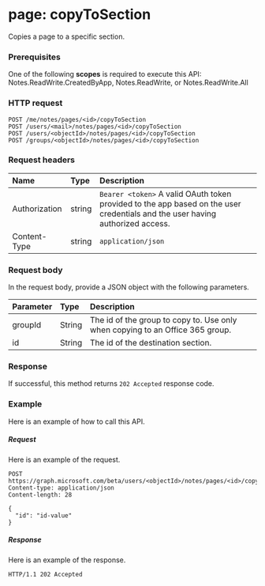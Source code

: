 # page: copyToSection
Copies a page to a specific section.

### Prerequisites
One of the following **scopes** is required to execute this API:   
Notes.ReadWrite.CreatedByApp, Notes.ReadWrite, or Notes.ReadWrite.All  
### HTTP request
<!-- { "blockType": "ignored" } -->
```http
POST /me/notes/pages/<id>/copyToSection
POST /users/<mail>/notes/pages/<id>/copyToSection
POST /users/<objectId>/notes/pages/<id>/copyToSection
POST /groups/<objectId>/notes/pages/<id>/copyToSection
```
### Request headers
| Name       | Type | Description|
|:---------------|:--------|:----------|
| Authorization  | string  | `Bearer <token>` A valid OAuth token provided to the app based on the user credentials and the user having authorized access. |
| Content-Type | string | `application/json` |

### Request body
In the request body, provide a JSON object with the following parameters.

| Parameter	   | Type	|Description|
|:---------------|:--------|:----------|
|groupId|String|The id of the group to copy to. Use only when copying to an Office 365 group.|
|id|String|The id of the destination section.|


### Response
If successful, this method returns `202 Accepted` response code.

### Example
Here is an example of how to call this API.
##### Request
Here is an example of the request.
<!-- {
  "blockType": "request",
  "name": "page_copytosection"
}-->
```http
POST https://graph.microsoft.com/beta/users/<objectId>/notes/pages/<id>/copyToSection
Content-type: application/json
Content-length: 28

{
  "id": "id-value"
}
```

##### Response
Here is an example of the response.
<!-- {
  "blockType": "response",
  "truncated": false,
  "@odata.type": "microsoft.graph.copypagemodel"
} -->
```http
HTTP/1.1 202 Accepted
```

<!-- uuid: 8fcb5dbc-d5aa-4681-8e31-b001d5168d79
2015-10-25 14:57:30 UTC -->
<!-- {
  "type": "#page.annotation",
  "description": "page: copyToSection",
  "keywords": "",
  "section": "documentation",
  "tocPath": ""
}-->